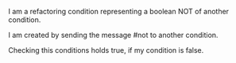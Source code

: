 I am a refactoring condition representing a boolean NOT of another condition.I am created by sending the message #not to another condition.Checking this conditions holds true, if my condition is false. 